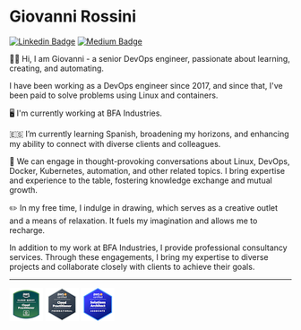 # Giovanni Rossini

[![Linkedin Badge](https://img.shields.io/badge/-LinkedIn-blue?style=flat-square&logo=Linkedin&logoColor=white&link=https://www.linkedin.com/in/rossinigiovanni/)](https://www.linkedin.com/in/rossinigiovanni/)
[![Medium Badge](https://img.shields.io/badge/-Medium-black?style=flat-square&logo=Medium&logoColor=white&link=https://medium.com/@rossinigiovanni)](https://medium.com/@rossinigiovanni)

👋🏽 Hi, I am Giovanni - a senior DevOps engineer, passionate about learning, creating, and automating.

I have been working as a DevOps engineer since 2017, and since that, I've been paid to solve problems using Linux and containers.

🖥️ I'm currently working at BFA Industries.

🇪🇸 I’m currently learning Spanish, broadening my horizons, and enhancing my ability to connect with diverse clients and colleagues.

🤔 We can engage in thought-provoking conversations about Linux, DevOps, Docker, Kubernetes, automation, and other related topics. I bring expertise and experience to the table, fostering knowledge exchange and mutual growth.

✏️ In my free time, I indulge in drawing, which serves as a creative outlet and a means of relaxation. It fuels my imagination and allows me to recharge.

In addition to my work at BFA Industries, I provide professional consultancy services. Through these engagements, I bring my expertise to diverse projects and collaborate closely with clients to achieve their goals.

---
<!-- <details>
  <summary><strong>Hard Skills</strong></summary>
<details>
  <summary><strong>Clouds</strong></summary>


| Amazon Web Services     | Google Cloud Platform    | Microsoft Azure       |
|-------------------------|--------------------------|-----------------------|
| EC2                     | Kubernetes Engine        | Azure DevOps          |
| CloudFront              | Container Registry       | Virtual Machines      |
| RDS                     | Compute Engine           | Azure SQL             |
| Aurora                  | Cloud Storage            | Load Balancer         |
| S3                      | Cloud SQL                | Kubernetes Service    |
| Route53                 | Cloud DNS                | Container Instances & Registry |
| CloudFormation          | Deployment Manager       | Firewall              |
| ElastiCache             | Cloud Deploy             | Virtual Network       |
| Network                 | Cloud CDN                | Storage Accounts      |
| ALB/ELB                 | Monitoring and Logging   | Front Door & CDN      |
| EFS                     | Firewall                 | Azure Cache           |
| EKS                     | Cloud Functions          | Data Factory          |
| ECR                     | Memorystore              | Function App          |
| OpenSearch Service      | Cloud Run                | Azure Active Directory|
| WAF                     | IAM & Admin              |                       |
| IAM                     | API & Services           |                       |
| ECS                     | App Engine               |                       |
| CodePipeline            | Artifact Registry        |                       |
| Lambda                  |                          |                       |
| CloudWatch              |                          |                       |
| CodeDeploy              |                          |                       |
| Beanstalk               |                          |                       |
| Code Artifact           |                          |                       |
| Fargate                 |                          |                       |
| SNS                     |                          |                       |
</details>

| Linux                | Programming Languages | Infra/Cofig Mgmt. As Code | Observability | Databases   |
|----------------------|-----------------------|---------------------------|---------------|-------------|
| Shell Script         | Python                | Terraform                 | Grafana       | MongoDB     |
| RegEx                | JavaScript            | Ansible                   | New Relic     | MySQL       |
| Process Management   | Go                    | Chef                      | Prometheus    | PostgreSQL  |
| Networking Concepts  | Ruby                  | Puppet                    | Elasticsearch | Redis       |
| Memory Management    |                       | Ansible Tower             | Logstash      |             |
| File System          |                       |                           | Kibana        |             |
| Logging              |                       |                           | Zabbix        |             |
| Service Management   |                       |                           | Datadog       |             |
| Virtualization       |                       |                           | Splunk        |             |
| Sockets              |                       |                           | AppDynamics   |             |

| Version Control Systems | Container      | CI / CD             | Web Server | Others                   |
|-------------------------|----------------|---------------------|------------|--------------------------|
| Github                  | Kubernetes     | Github Actions      | NGINX      | Vault HashiCorp          |
| Gitlab                  | Docker         | Gitlab CI/CD        | Traefik    | RabbitMQ                 |
| Bitbucket               | Docker Compose | Bitbucket Pipelines | HAProxy    | Consul                   |
|                         | Docker Swarm   | Jenkins             | Apache     | Heroku                   |
|                         | Nomad          | Buddy Works         |            | Istio                    |
|                         | Argo CD        | Travis CI           |            | Databricks               |
|                         | Helm           | Circle CI           |            | Sonarqube                |
|                         | Podman         | Drone.io            |            | Vagrant                  |
|                         | Buildah        |                     |            | VMWare                   |
|                         | Skopeo         |                     |            |                          |


</details> -->

[![AWS Cloud Quest: Cloud Practitioner](/images/aws-cloud-quest-cloud-practitioner.png)](https://www.credly.com/badges/923fa5d9-0b22-4e06-8977-a4ba0d571d81/public_url)
[![AWS Cloud Practitioner - Foundation](/images/aws-certified-cloud-practitioner.png)](https://www.credly.com/badges/6451549c-31f5-4ff2-adbc-00532f25a106/public_url)
[![AWS Solutions Architect - Associate](/images/aws-certified-solutions-architect-associate.png)](https://www.credly.com/badges/abbccfe6-9a4f-4fd5-89ef-7bf0cef53f11/public_url)
<!-- ![](https://github-readme-stats.vercel.app/api?username=giovannirossini&theme=dark&hide_border=false&include_all_commits=true&count_private=true)<br/> -->
<!-- ![](https://github-readme-streak-stats.herokuapp.com/?user=giovannirossini&theme=dark&hide_border=false)<br/> -->
<!-- ![](https://github-readme-stats.vercel.app/api/top-langs/?username=giovannirossini&theme=dark&hide_border=false&include_all_commits=true&count_private=true&layout=compact) -->
<!-- [![](https://visitcount.itsvg.in/api?id=giovannirossini&icon=0&color=12)](https://visitcount.itsvg.in) -->
